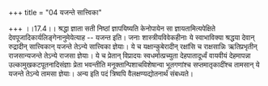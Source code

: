 +++
title = "04 यजन्ते सात्त्विका"

+++
।।17.4।। श्रद्धा ज्ञाता सती निष्ठां ज्ञापयिष्यति केनोपायेन सा
ज्ञायतामित्यपेक्षिते देवपूजादिकार्यलिङ्गेनानुमेयेत्याह -- यजन्त इति।
जनाः शास्त्रीयविवेकहीनाः ये स्वाभाविक्या श्रद्धया देवान् रुद्रादीन्
सात्त्विकान् यजन्ते तेऽन्ये सात्त्विका ज्ञेयाः। ये च यक्षान्कुबेरादीन्
रक्षांसि च राक्षसान्निः ऋतिप्रभृतीन् राजसान्यजन्ते तेऽन्ये राजसा
ज्ञेयाः। ये च प्रेतान् विप्रादयः स्वधर्मात्प्रच्युता देहपातादूर्ध्वं
वायवीयं देहमापन्ना उल्कामुखकटपूतनादिसंज्ञाः प्रेता भवन्तीति
मनूक्तान्पिशाचविशेषान्वा भूतगणांश्च सप्तमातृकादींश्च तामसान् ये यजन्ते
तेऽन्ये तामसा ज्ञेयाः। अन्य इति पदं त्रिष्वपि वैलक्षण्यद्योतनार्थं
संबध्यते।
